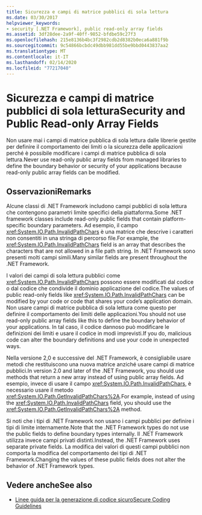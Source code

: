 ```yaml
---
title: Sicurezza e campi di matrice pubblici di sola lettura
ms.date: 03/30/2017
helpviewer_keywords:
- security [.NET Framework], public read-only array fields
ms.assetid: 3df28dee-2a9f-40ff-9852-bfdbe59c27f3
ms.openlocfilehash: 215e8136b4bc3f2982cdb2d8382b0eca6a881f9b
ms.sourcegitcommit: 9c54866bcbdc49dbb981dd55be9bbd0443837aa2
ms.translationtype: MT
ms.contentlocale: it-IT
ms.lasthandoff: 02/14/2020
ms.locfileid: "77217040"
---
```

# <a name="security-and-public-read-only-array-fields"></a><span data-ttu-id="b9673-102">Sicurezza e campi di matrice pubblici di sola lettura</span><span class="sxs-lookup"><span data-stu-id="b9673-102">Security and Public Read-only Array Fields</span></span>
<span data-ttu-id="b9673-103">Non usare mai i campi di matrice pubblica di sola lettura dalle librerie gestite per definire il comportamento dei limiti o la sicurezza delle applicazioni perché è possibile modificare i campi di matrice pubblica di sola lettura.</span><span class="sxs-lookup"><span data-stu-id="b9673-103">Never use read-only public array fields from managed libraries to define the boundary behavior or security of your applications because read-only public array fields can be modified.</span></span>  
  
## <a name="remarks"></a><span data-ttu-id="b9673-104">Osservazioni</span><span class="sxs-lookup"><span data-stu-id="b9673-104">Remarks</span></span>  
 <span data-ttu-id="b9673-105">Alcune classi di .NET Framework includono campi pubblici di sola lettura che contengono parametri limite specifici della piattaforma.</span><span class="sxs-lookup"><span data-stu-id="b9673-105">Some .NET framework classes include read-only public fields that contain platform-specific boundary parameters.</span></span>  <span data-ttu-id="b9673-106">Ad esempio, il campo <xref:System.IO.Path.InvalidPathChars> è una matrice che descrive i caratteri non consentiti in una stringa di percorso file.</span><span class="sxs-lookup"><span data-stu-id="b9673-106">For example, the <xref:System.IO.Path.InvalidPathChars> field is an array that describes the characters that are not allowed in a file path string.</span></span>  <span data-ttu-id="b9673-107">In .NET Framework sono presenti molti campi simili.</span><span class="sxs-lookup"><span data-stu-id="b9673-107">Many similar fields are present throughout the .NET Framework.</span></span>  
  
 <span data-ttu-id="b9673-108">I valori dei campi di sola lettura pubblici come <xref:System.IO.Path.InvalidPathChars> possono essere modificati dal codice o dal codice che condivide il dominio applicazione del codice.</span><span class="sxs-lookup"><span data-stu-id="b9673-108">The values of public read-only fields like <xref:System.IO.Path.InvalidPathChars> can be modified by your code or code that shares your code’s application domain.</span></span>  <span data-ttu-id="b9673-109">Non usare campi di matrice pubblica di sola lettura come questo per definire il comportamento dei limiti delle applicazioni.</span><span class="sxs-lookup"><span data-stu-id="b9673-109">You should not use read-only public array fields like this to define the boundary behavior of your applications.</span></span>  <span data-ttu-id="b9673-110">In tal caso, il codice dannoso può modificare le definizioni dei limiti e usare il codice in modi imprevisti.</span><span class="sxs-lookup"><span data-stu-id="b9673-110">If you do, malicious code can alter the boundary definitions and use your code in unexpected ways.</span></span>  
  
 <span data-ttu-id="b9673-111">Nella versione 2,0 e successive del .NET Framework, è consigliabile usare metodi che restituiscono una nuova matrice anziché usare campi di matrice pubblici.</span><span class="sxs-lookup"><span data-stu-id="b9673-111">In version 2.0 and later of the .NET Framework, you should use methods that return a new array instead of using public array fields.</span></span>  <span data-ttu-id="b9673-112">Ad esempio, invece di usare il campo <xref:System.IO.Path.InvalidPathChars>, è necessario usare il metodo <xref:System.IO.Path.GetInvalidPathChars%2A>.</span><span class="sxs-lookup"><span data-stu-id="b9673-112">For example, instead of using the <xref:System.IO.Path.InvalidPathChars> field, you should use the <xref:System.IO.Path.GetInvalidPathChars%2A> method.</span></span>  
  
 <span data-ttu-id="b9673-113">Si noti che i tipi di .NET Framework non usano i campi pubblici per definire i tipi di limite internamente.</span><span class="sxs-lookup"><span data-stu-id="b9673-113">Note that the .NET Framework types do not use the public fields to define boundary types internally.</span></span>  <span data-ttu-id="b9673-114">Il .NET Framework utilizza invece campi privati distinti.</span><span class="sxs-lookup"><span data-stu-id="b9673-114">Instead, the .NET Framework uses separate private fields.</span></span>  <span data-ttu-id="b9673-115">La modifica dei valori di questi campi pubblici non comporta la modifica del comportamento dei tipi di .NET Framework.</span><span class="sxs-lookup"><span data-stu-id="b9673-115">Changing the values of these public fields does not alter the behavior of .NET Framework types.</span></span>  
  
## <a name="see-also"></a><span data-ttu-id="b9673-116">Vedere anche</span><span class="sxs-lookup"><span data-stu-id="b9673-116">See also</span></span>

- [<span data-ttu-id="b9673-117">Linee guida per la generazione di codice sicuro</span><span class="sxs-lookup"><span data-stu-id="b9673-117">Secure Coding Guidelines</span></span>](../../standard/security/secure-coding-guidelines.md)
